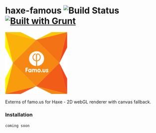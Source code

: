haxe-famous ![Build Status](https://travis-ci.org/adireddy/haxe-famous.svg?branch=master) [![Built with Grunt](https://cdn.gruntjs.com/builtwith.png)](http://gruntjs.com/)
=========

![haxe famous logo](https://raw.githubusercontent.com/adireddy/haxe-famous/master/logo.png)

Externs of famo.us for Haxe - 2D webGL renderer with canvas fallback.

### Installation ###

``coming soon``
